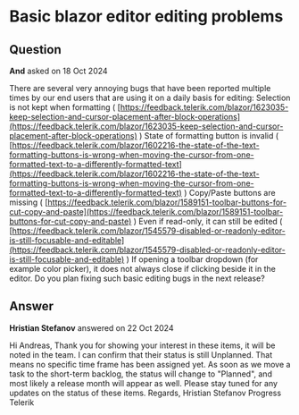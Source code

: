 # Basic blazor editor editing problems

## Question

**And** asked on 18 Oct 2024

There are several very annoying bugs that have been reported multiple times by our end users that are using it on a daily basis for editing: Selection is not kept when formatting ( [https://feedback.telerik.com/blazor/1623035-keep-selection-and-cursor-placement-after-block-operations](https://feedback.telerik.com/blazor/1623035-keep-selection-and-cursor-placement-after-block-operations) ) State of formatting button is invalid ( [https://feedback.telerik.com/blazor/1602216-the-state-of-the-text-formatting-buttons-is-wrong-when-moving-the-cursor-from-one-formatted-text-to-a-differently-formatted-text](https://feedback.telerik.com/blazor/1602216-the-state-of-the-text-formatting-buttons-is-wrong-when-moving-the-cursor-from-one-formatted-text-to-a-differently-formatted-text) ) Copy/Paste buttons are missing ( [https://feedback.telerik.com/blazor/1589151-toolbar-buttons-for-cut-copy-and-paste](https://feedback.telerik.com/blazor/1589151-toolbar-buttons-for-cut-copy-and-paste) ) Even if read-only, it can still be edited ( [https://feedback.telerik.com/blazor/1545579-disabled-or-readonly-editor-is-still-focusable-and-editable](https://feedback.telerik.com/blazor/1545579-disabled-or-readonly-editor-is-still-focusable-and-editable) ) If opening a toolbar dropdown (for example color picker), it does not always close if clicking beside it in the editor. Do you plan fixing such basic editing bugs in the next release?

## Answer

**Hristian Stefanov** answered on 22 Oct 2024

Hi Andreas, Thank you for showing your interest in these items, it will be noted in the team. I can confirm that their status is still Unplanned. That means no specific time frame has been assigned yet. As soon as we move a task to the short-term backlog, the status will change to "Planned", and most likely a release month will appear as well. Please stay tuned for any updates on the status of these items. Regards, Hristian Stefanov Progress Telerik
